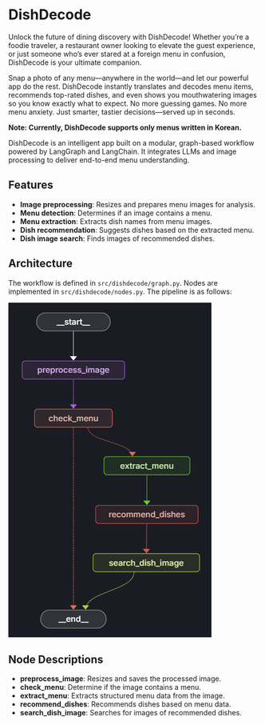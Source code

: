 # DishDecode

Unlock the future of dining discovery with DishDecode! Whether you’re a foodie traveler, a restaurant owner looking to elevate the guest experience, or just someone who’s ever stared at a foreign menu in confusion, DishDecode is your ultimate companion. 

Snap a photo of any menu—anywhere in the world—and let our powerful app do the rest. DishDecode instantly translates and decodes menu items, recommends top-rated dishes, and even shows you mouthwatering images so you know exactly what to expect.
No more guessing games. No more menu anxiety. Just smarter, tastier decisions—served up in seconds.

**Note: Currently, DishDecode supports only menus written in Korean.**

DishDecode is an intelligent app built on a modular, graph-based workflow powered by LangGraph and LangChain. It integrates LLMs and image processing to deliver end-to-end menu understanding.

## Features
- **Image preprocessing**: Resizes and prepares menu images for analysis.
- **Menu detection**: Determines if an image contains a menu.
- **Menu extraction**: Extracts dish names from menu images.
- **Dish recommendation**: Suggests dishes based on the extracted menu.
- **Dish image search**: Finds images of recommended dishes.

## Architecture

The workflow is defined in `src/dishdecode/graph.py`. Nodes are implemented in `src/dishdecode/nodes.py`. The pipeline is as follows:

![alt text](graph.png)

## Node Descriptions

- **preprocess_image**: Resizes and saves the processed image.
- **check_menu**: Determine if the image contains a menu.
- **extract_menu**: Extracts structured menu data from the image.
- **recommend_dishes**: Recommends dishes based on menu data.
- **search_dish_image**: Searches for images of recommended dishes.

